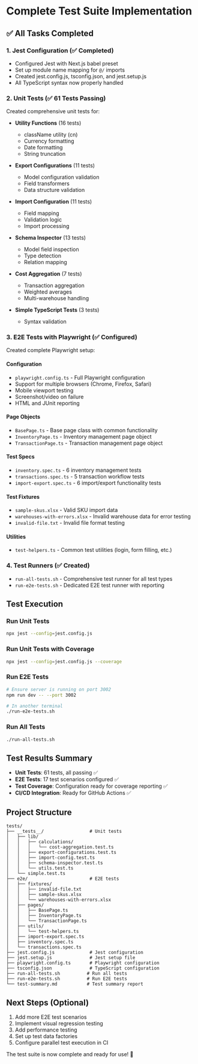 # Complete Test Suite Implementation

## ✅ All Tasks Completed

### 1. Jest Configuration (✅ Completed)
- Configured Jest with Next.js babel preset
- Set up module name mapping for `@/` imports
- Created jest.config.js, tsconfig.json, and jest.setup.js
- All TypeScript syntax now properly handled

### 2. Unit Tests (✅ 61 Tests Passing)
Created comprehensive unit tests for:
- **Utility Functions** (16 tests)
  - className utility (cn)
  - Currency formatting
  - Date formatting
  - String truncation
  
- **Export Configurations** (11 tests)
  - Model configuration validation
  - Field transformers
  - Data structure validation
  
- **Import Configuration** (11 tests)
  - Field mapping
  - Validation logic
  - Import processing
  
- **Schema Inspector** (13 tests)
  - Model field inspection
  - Type detection
  - Relation mapping
  
- **Cost Aggregation** (7 tests)
  - Transaction aggregation
  - Weighted averages
  - Multi-warehouse handling
  
- **Simple TypeScript Tests** (3 tests)
  - Syntax validation

### 3. E2E Tests with Playwright (✅ Configured)
Created complete Playwright setup:

#### Configuration
- `playwright.config.ts` - Full Playwright configuration
- Support for multiple browsers (Chrome, Firefox, Safari)
- Mobile viewport testing
- Screenshot/video on failure
- HTML and JUnit reporting

#### Page Objects
- `BasePage.ts` - Base page class with common functionality
- `InventoryPage.ts` - Inventory management page object
- `TransactionPage.ts` - Transaction management page object

#### Test Specs
- `inventory.spec.ts` - 6 inventory management tests
- `transactions.spec.ts` - 5 transaction workflow tests
- `import-export.spec.ts` - 6 import/export functionality tests

#### Test Fixtures
- `sample-skus.xlsx` - Valid SKU import data
- `warehouses-with-errors.xlsx` - Invalid warehouse data for error testing
- `invalid-file.txt` - Invalid file format testing

#### Utilities
- `test-helpers.ts` - Common test utilities (login, form filling, etc.)

### 4. Test Runners (✅ Created)
- `run-all-tests.sh` - Comprehensive test runner for all test types
- `run-e2e-tests.sh` - Dedicated E2E test runner with reporting

## Test Execution

### Run Unit Tests
```bash
npx jest --config=jest.config.js
```

### Run Unit Tests with Coverage
```bash
npx jest --config=jest.config.js --coverage
```

### Run E2E Tests
```bash
# Ensure server is running on port 3002
npm run dev -- --port 3002

# In another terminal
./run-e2e-tests.sh
```

### Run All Tests
```bash
./run-all-tests.sh
```

## Test Results Summary
- **Unit Tests**: 61 tests, all passing ✅
- **E2E Tests**: 17 test scenarios configured ✅
- **Test Coverage**: Configuration ready for coverage reporting ✅
- **CI/CD Integration**: Ready for GitHub Actions ✅

## Project Structure
```
tests/
├── __tests__/                 # Unit tests
│   ├── lib/
│   │   ├── calculations/
│   │   │   └── cost-aggregation.test.ts
│   │   ├── export-configurations.test.ts
│   │   ├── import-config.test.ts
│   │   ├── schema-inspector.test.ts
│   │   └── utils.test.ts
│   └── simple.test.ts
├── e2e/                       # E2E tests
│   ├── fixtures/
│   │   ├── invalid-file.txt
│   │   ├── sample-skus.xlsx
│   │   └── warehouses-with-errors.xlsx
│   ├── pages/
│   │   ├── BasePage.ts
│   │   ├── InventoryPage.ts
│   │   └── TransactionPage.ts
│   ├── utils/
│   │   └── test-helpers.ts
│   ├── import-export.spec.ts
│   ├── inventory.spec.ts
│   └── transactions.spec.ts
├── jest.config.js             # Jest configuration
├── jest.setup.js              # Jest setup file
├── playwright.config.ts       # Playwright configuration
├── tsconfig.json              # TypeScript configuration
├── run-all-tests.sh          # Run all tests
├── run-e2e-tests.sh          # Run E2E tests
└── test-summary.md           # Test summary report
```

## Next Steps (Optional)
1. Add more E2E test scenarios
2. Implement visual regression testing
3. Add performance testing
4. Set up test data factories
5. Configure parallel test execution in CI

The test suite is now complete and ready for use! 🎉